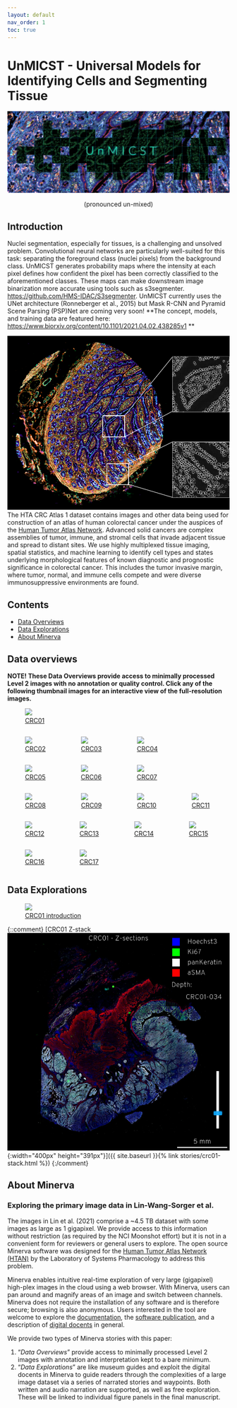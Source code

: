 ```yaml
---
layout: default
nav_order: 1
toc: true
---
```

# UnMICST - Universal Models for Identifying Cells and Segmenting Tissue <br>
![](/images/unmicstbannerv2.png) <br>
<p align="center"> 
  (pronounced un-mixed)
</p>

## Introduction
Nuclei segmentation, especially for tissues, is a challenging and unsolved problem. Convolutional neural networks are particularly well-suited for this task: separating the foreground class (nuclei pixels) from the background class. UnMICST generates probability maps where the intensity at each pixel defines how confident the pixel has been correctly classified to the aforementioned classes. These maps can make downstream image binarization more accurate using tools such as s3segmenter. https://github.com/HMS-IDAC/S3segmenter. UnMICST currently uses the UNet architecture (Ronneberger et al., 2015) but Mask R-CNN and Pyramid Scene Parsing (PSP)Net are coming very soon! **The concept, models, and training data are featured here: https://www.biorxiv.org/content/10.1101/2021.04.02.438285v1 **

![](/images/probmaps.png)
The HTA CRC Atlas 1 dataset contains images and other data being used for
construction of an atlas of human colorectal cancer under the auspices of the
[Human Tumor Atlas Network](https://humantumoratlas.org/). Advanced solid
cancers are complex assemblies of tumor, immune, and stromal cells that invade
adjacent tissue and spread to distant sites. We use highly multiplexed tissue
imaging, spatial statistics, and machine learning to identify cell types and
states underlying morphological features of known diagnostic and prognostic
significance in colorectal cancer. This includes the tumor invasive margin,
where tumor, normal, and immune cells compete and were diverse immunosuppressive
environments are found.

## Contents
* [Data Overviews](#data-overviews)
* [Data Explorations](#data-explorations)
* [About Minerva](#about-minerva)


## Data overviews

**NOTE! These Data Overviews provide access to minimally processed
Level 2 images with no annotation or quality control. Click any of the
following thumbnail images for an interactive view of the
full-resolution images.**


<figure class="figure-story">
  <a href="{{ site.baseurl }}{% link stories/crc01-overview.md %}">
    <img src="{{ site.baseurl }}/images/thumbnail-crc01-overview.jpg">
    <figcaption>CRC01</figcaption>
  </a>
</figure>

<div style="display: flex; flex-wrap: wrap;">

<div><figure class="figure-story figure-story-grid">
  <a href="{{ site.baseurl }}{% link stories/crc02-overview.md %}">
    <img src="{{ site.baseurl }}/images/thumbnail-crc02-overview.jpg">
    <figcaption>CRC02</figcaption>
  </a>
</figure></div>
<div><figure class="figure-story figure-story-grid">
  <a href="{{ site.baseurl }}{% link stories/crc03-overview.md %}">
    <img src="{{ site.baseurl }}/images/thumbnail-crc03-overview.jpg">
    <figcaption>CRC03</figcaption>
  </a>
</figure></div>
<div><figure class="figure-story figure-story-grid">
  <a href="{{ site.baseurl }}{% link stories/crc04-overview.md %}">
    <img src="{{ site.baseurl }}/images/thumbnail-crc04-overview.jpg">
    <figcaption>CRC04</figcaption>
  </a>
</figure></div>
<div><figure class="figure-story figure-story-grid">
  <a href="{{ site.baseurl }}{% link stories/crc05-overview.md %}">
    <img src="{{ site.baseurl }}/images/thumbnail-crc05-overview.jpg">
    <figcaption>CRC05</figcaption>
  </a>
</figure></div>
<div><figure class="figure-story figure-story-grid">
  <a href="{{ site.baseurl }}{% link stories/crc06-overview.md %}">
    <img src="{{ site.baseurl }}/images/thumbnail-crc06-overview.jpg">
    <figcaption>CRC06</figcaption>
  </a>
</figure></div>
<div><figure class="figure-story figure-story-grid">
  <a href="{{ site.baseurl }}{% link stories/crc07-overview.md %}">
    <img src="{{ site.baseurl }}/images/thumbnail-crc07-overview.jpg">
    <figcaption>CRC07</figcaption>
  </a>
</figure></div>
<div><figure class="figure-story figure-story-grid">
  <a href="{{ site.baseurl }}{% link stories/crc08-overview.md %}">
    <img src="{{ site.baseurl }}/images/thumbnail-crc08-overview.jpg">
    <figcaption>CRC08</figcaption>
  </a>
</figure></div>
<div><figure class="figure-story figure-story-grid">
  <a href="{{ site.baseurl }}{% link stories/crc09-overview.md %}">
    <img src="{{ site.baseurl }}/images/thumbnail-crc09-overview.jpg">
    <figcaption>CRC09</figcaption>
  </a>
</figure></div>
<div><figure class="figure-story figure-story-grid">
  <a href="{{ site.baseurl }}{% link stories/crc10-overview.md %}">
    <img src="{{ site.baseurl }}/images/thumbnail-crc10-overview.jpg">
    <figcaption>CRC10</figcaption>
  </a>
</figure></div>
<div><figure class="figure-story figure-story-grid">
  <a href="{{ site.baseurl }}{% link stories/crc11-overview.md %}">
    <img src="{{ site.baseurl }}/images/thumbnail-crc11-overview.jpg">
    <figcaption>CRC11</figcaption>
  </a>
</figure></div>
<div><figure class="figure-story figure-story-grid">
  <a href="{{ site.baseurl }}{% link stories/crc12-overview.md %}">
    <img src="{{ site.baseurl }}/images/thumbnail-crc12-overview.jpg">
    <figcaption>CRC12</figcaption>
  </a>
</figure></div>
<div><figure class="figure-story figure-story-grid">
  <a href="{{ site.baseurl }}{% link stories/crc13-overview.md %}">
    <img src="{{ site.baseurl }}/images/thumbnail-crc13-overview.jpg">
    <figcaption>CRC13</figcaption>
  </a>
</figure></div>
<div><figure class="figure-story figure-story-grid">
  <a href="{{ site.baseurl }}{% link stories/crc14-overview.md %}">
    <img src="{{ site.baseurl }}/images/thumbnail-crc14-overview.jpg">
    <figcaption>CRC14</figcaption>
  </a>
</figure></div>
<div><figure class="figure-story figure-story-grid">
  <a href="{{ site.baseurl }}{% link stories/crc15-overview.md %}">
    <img src="{{ site.baseurl }}/images/thumbnail-crc15-overview.jpg">
    <figcaption>CRC15</figcaption>
  </a>
</figure></div>
<div><figure class="figure-story figure-story-grid">
  <a href="{{ site.baseurl }}{% link stories/crc16-overview.md %}">
    <img src="{{ site.baseurl }}/images/thumbnail-crc16-overview.jpg">
    <figcaption>CRC16</figcaption>
  </a>
</figure></div>
<div><figure class="figure-story figure-story-grid">
  <a href="{{ site.baseurl }}{% link stories/crc17-overview.md %}">
    <img src="{{ site.baseurl }}/images/thumbnail-crc17-overview.jpg">
    <figcaption>CRC17</figcaption>
  </a>
</figure></div>

</div>

## Data Explorations

<figure class="figure-story">
  <a href="{{ site.baseurl }}{% link stories/crc01-introduction.md %}">
    <img src="{{ site.baseurl }}/images/thumbnail-crc01-introduction.jpg">
    <figcaption>CRC01 introduction</figcaption>
  </a>
</figure>

{::comment}
[CRC01 Z-stack <br> ![](images/thumbnail-crc01-stack.jpg){:width="400px" height="391px"}]({{ site.baseurl }}{% link stories/crc01-stack.html %})
{:/comment}

## About Minerva
### Exploring the primary image data in Lin-Wang-Sorger et al.

The images in Lin et al. (2021) comprise a ~4.5 TB dataset with some images as
large as 1 gigapixel.  We provide access to this information without restriction
(as required by the NCI Moonshot effort) but it is not in a convenient form for
reviewers or general users to explore. The open source Minerva software was
designed for the [Human Tumor Atlas Network
(HTAN)](https://humantumoratlas.org/) by the Laboratory of Systems Pharmacology
to address this problem.

Minerva enables intuitive real-time exploration of very large (gigapixel)
high-plex images in the cloud using a web browser. With Minerva, users can pan
around and magnify areas of an image and switch between channels. Minerva does
not require the installation of any software and is therefore secure; browsing
is also anonymous. Users interested in the tool are welcome to explore the
[documentation](https://github.com/labsyspharm/minerva-story/wiki), the
[software publication](https://joss.theoj.org/papers/10.21105/joss.02579), and a
description of [digital
docents](https://www.biorxiv.org/content/10.1101/2020.03.27.001834v2) in
general.

We provide two types of Minerva stories with this paper:

1. “*Data Overviews*” provide access to minimally processed Level 2 images with
   annotation and interpretation kept to a bare minimum.
2. “*Data Explorations*” are like museum guides and exploit the digital docents
   in Minerva to guide readers through the complexities of a large image dataset
   via a series of narrated stories and waypoints. Both written and audio
   narration are supported, as well as free exploration. These will be linked to
   individual figure panels in the final manuscript.
